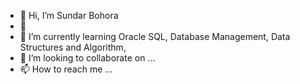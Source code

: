 - 👋 Hi, I’m Sundar Bohora
- 👀 
- 🌱 I’m currently learning Oracle SQL, Database Management, Data Structures and Algorithm, 
- 💞️ I’m looking to collaborate on ...
- 📫 How to reach me ...

<!---
Sundarbaba/Sundarbaba is a ✨ special ✨ repository because its `README.md` (this file) appears on your GitHub profile.
You can click the Preview link to take a look at your changes.
--->
